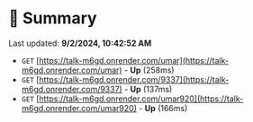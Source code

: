 # 📖 Summary
Last updated: **9/2/2024, 10:42:52 AM**

- `GET` [https://talk-m6gd.onrender.com/umar](https://talk-m6gd.onrender.com/umar) - **Up** (258ms)
- `GET` [https://talk-m6gd.onrender.com/9337](https://talk-m6gd.onrender.com/9337) - **Up** (137ms)
- `GET` [https://talk-m6gd.onrender.com/umar920](https://talk-m6gd.onrender.com/umar920) - **Up** (166ms)
